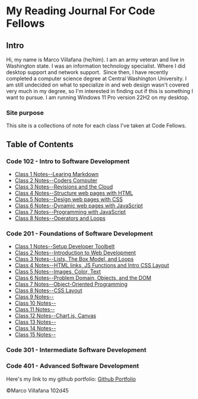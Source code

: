 # My Reading Journal For Code Fellows

## Intro

Hi, my name is Marco Villafana (he/him). I am an army veteran and live in Washington state. I was an information technology specialist. Where I did desktop support and network support.  Since then, I have recently completed a computer science degree at Central Washington University. I am still undecided on what to specialize in and web design wasn't covered very much in my degree, so I'm interested in finding out if this is something I want to pursue. I am running Windows 11 Pro version 22H2 on my desktop.

### Site purpose

This site is a collections of note for each class I've taken at Code Fellows.

## Table of Contents

### Code 102 - Intro to Software Development

+ [Class 1 Notes--Learing Markdown](/102/class1.md)
+ [Class 2 Notes--Coders Computer](/102/class2.md)
+ [Class 3 Notes--Revisions and the Cloud](/102/class3.md)
+ [Class 4 Notes--Structure web pages with HTML](/102/class4.md)
+ [Class 5 Notes--Design web pages with CSS](/102/class5.md)
+ [Class 6 Notes--Dynamic web pages with JavaScript](/102/class6.md)
+ [Class 7 Notes--Programming with JavaScript](/102/class7.md)
+ [Class 8 Notes--Operators and Loops](/102/class8.md)

### Code 201 - Foundations of Software Development

+ [Class 1 Notes--Setup Developer Toolbelt](/201/class1.md)
+ [Class 2 Notes--Introduction to Web Development](/201/class2.md)
+ [Class 3 Notes--Lists, The Box Model, and Loops](/201/class3.md)
+ [Class 4 Notes--HTML links, JS Functions and Intro CSS Layout](/201/class4.md)
+ [Class 5 Notes--Images, Color, Text](/201/class5.md)
+ [Class 6 Notes--Problem Domain, Objects, and the DOM](/201/class6.md)
+ [Class 7 Notes--Object-Oriented Programming](/201/class7.md)
+ [Class 8 Notes--CSS Layout](/201/class8.md)
+ [Class 9 Notes--](/201/class9.md)
+ [Class 10 Notes--](/201/class10.md)
+ [Class 11 Notes--](/201/class11.md)
+ [Class 12 Notes--Chart.js, Canvas](/201/class12.md)
+ [Class 13 Notes--](/201/class13.md)
+ [Class 14 Notes--](/201/class14.md)
+ [Class 15 Notes--](/201/class15.md)

### Code 301 - Intermediate Software Development

### Code 401 - Advanced Software Development

Here's my link to my github portfolio: [Github Portfolio](https://github.com/villafanam)

©Marco Villafana 102d45
